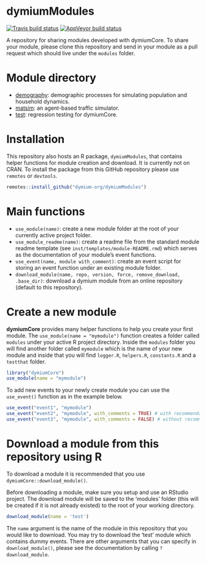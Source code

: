
<!-- README.md is generated from README.Rmd. Please edit that file -->

# dymiumModules

<!-- badges: start -->

[![Travis build
status](https://travis-ci.org/dymium-org/dymiumModules.svg?branch=master)](https://travis-ci.org/dymium-org/dymiumModules)
[![AppVeyor build
status](https://ci.appveyor.com/api/projects/status/github/dymium-org/dymiumModules?branch=master&svg=true)](https://ci.appveyor.com/project/dymium-org/dymiumModules)
<!-- badges: end -->

A repository for sharing modules developed with dymiumCore. To share
your module, please clone this repository and send in your module as a
pull request which should live under the `modules` folder.

# Module directory

  - [demography](https://github.com/dymium-org/dymiumModules/tree/master/modules/demography):
    demographic processes for simulating population and household
    dynamics.
  - [matsim](https://github.com/dymium-org/dymiumModules/tree/master/modules/matsim):
    an agent-based traffic simulator.
  - [test](https://github.com/dymium-org/dymiumModules/tree/master/modules/test):
    regression testing for dymiumCore.

# Installation

This repository also hosts an R package, `dymiumModules`, that contains
helper functions for module creation and download. It is currently not
on CRAN. To install the package from this GitHub repository please use
`remotes` or `devtools`.

``` r
remotes::install_github("dymium-org/dymiumModules")
```

# Main functions

  - `use_module(name)`: create a new module folder at the root of your
    currently active project folder.
  - `use_module_readme(name)`: create a readme file from the standard
    module readme template (see `inst/templates/module-README.rmd`)
    which serves as the documentation of your module’s event functions.
  - `use_event(name, module with_comment)`: create an event script for
    storing an event function under an existing module folder.
  - `download_module(name, repo, version, force, remove_download,
    .base_dir)`: download a dymium module from an online repository
    (default to this repository).

# Create a new module

**dymiumCore** provides many helper functions to help you create your
first module. The `use_module(name = "mymodule")` function creates a
folder called `modules` under your active R project directory. Inside
the `modules` folder you will find another folder called `mymodule`
which is the name of your new module and inside that you will find
`logger.R`, `helpers.R`, `constants.R` and a `testthat` folder.

``` r
library("dymiumCore")
use_module(name = "mymodule")
```

To add new events to your newly create module you can use the
`use_event()` function as in the example below.

``` r
use_event("event1", "mymodule")
use_event("event2", "mymodule", with_comments = TRUE) # with recommendations
use_event("event3", "mymodule", with_comments = FALSE) # without recommendations
```

# Download a module from this repository using R

To download a module it is recommended that you use
`dymiumCore::download_module()`.

Before downloading a module, make sure you setup and use an RStudio
project. The download module will be saved to the ‘modules’ folder (this
will be created if it is not already existed) to the root of your
working directory.

``` r
download_module(name = 'test')
```

The `name` argument is the name of the module in this repository that
you would like to download. You may try to download the ‘test’ module
which contains dummy events. There are other arguments that you can
specify in `download_module()`, please see the documentation by calling
`?download_module`.
